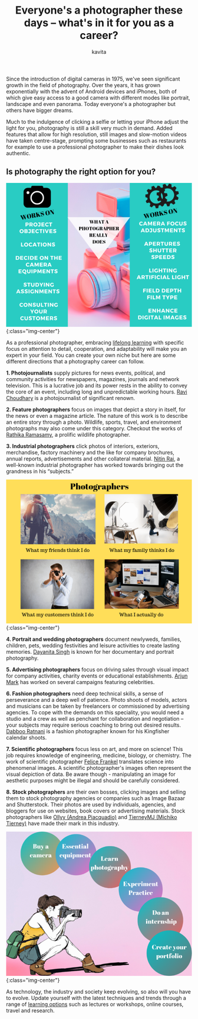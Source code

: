 ﻿---
layout: post
title: "Everyone's a photographer these days – what's in it for you as a career?"
author: kavita
hero: assets/images/articles/everyones-photographer.jpg
thumbnail: assets/images/articles/everyones-photographer.jpg
featured: true
type: blog
---

Since the introduction of digital cameras in 1975, we've seen significant growth in the field of photography. Over the years, it has grown exponentially with the advent of Android devices and iPhones, both of which give easy access to a good camera with different modes like portrait, landscape and even panorama. Today everyone's a photographer but others have bigger dreams.

Much to the indulgence of clicking a selfie or letting your iPhone adjust the light for you, photography is still a skill very much in demand. Added features that allow for high resolution, still images and slow-motion videos have taken centre-stage, prompting some businesses such as restaurants for example to use a professional photographer to make their dishes look authentic.

## Is photography the right option for you?

![Photography](/assets/images/articles/photography-career-choice-1.png){:class="img-center"}

As a professional photographer, embracing [lifelong learning](https://blog.lore.online/2019/02/04/lifelong-learning.html) with specific focus on attention to detail, cooperation, and adaptability will make you an expert in your field. You can create your own niche but here are some different directions that a photography career can follow.

**1. Photojournalists** supply pictures for news events, political, and community activities for newspapers, magazines, journals and network television. This is a lucrative job and its power rests in the ability to convey the core of an event, including long and unpredictable working hours. [Ravi Choudhary](http://www.ravichoudhary.in/about.php) is a photojournalist of significant renown.

**2. Feature photographers** focus on images that depict a story in itself, for the news or even a magazine article. The nature of this work is to describe an entire story through a photo. Wildlife, sports, travel, and environment photographs may also come under this category. Checkout the works of [Rathika Ramasamy](https://www.rathikaramasamy.com/), a prolific wildlife photographer.

**3. Industrial photographers** click photos of interiors, exteriors, merchandise, factory machinery and the like for company brochures, annual reports, advertisements and other collateral material. [Nitin Rai](https://www.nitinrai.com/industrial-photography-india/), a well-known industrial photographer has worked towards bringing out the grandness in his “subjects.”

![Photography](/assets/images/articles/photography-career-choice-2.png){:class="img-center"}

**4. Portrait and wedding photographers** document newlyweds, families, children, pets, wedding festivities and leisure activities to create lasting memories. [Dayanita Singh](https://dayanitasingh.net/) is known for her documentary and portrait photography.

**5. Advertising photographers** focus on driving sales through visual impact for company activities, charity events or educational establishments. [Arjun Mark](https://www.facebook.com/arjunmarkphotography/) has worked on several campaigns featuring celebrities.

**6. Fashion photographers** need deep technical skills, a sense of perseverance and a deep well of patience. Photo shoots of models, actors and musicians can be taken by freelancers or commissioned by advertising agencies. To cope with the demands on this speciality, you would need a studio and a crew as well as penchant for collaboration and negotiation – your subjects may require serious coaching to bring out desired results. [Dabboo Ratnani](https://www.facebook.com/DabbooRatnani/) is a fashion photographer known for his Kingfisher calendar shoots.

**7. Scientific photographers** focus less on art, and more on science! This job requires knowledge of engineering, medicine, biology, or chemistry. The work of scientific photographer [Felice Frankel](https://felicefrankel.com/) translates science into phenomenal images. A scientific photographer's images often represent the visual depiction of data. Be aware though - manipulating an image for aesthetic purposes might be illegal and should be carefully considered.

**8. Stock photographers** are their own bosses, clicking images and selling them to stock photography agencies or companies such as Image Bazaar and Shutterstock. Their photos are used by individuals, agencies, and bloggers for use on websites, book covers or advertising materials. Stock photographers like [Ollyy (Andrea Piacquadio)](https://www.shutterstock.com/it/g/bowie15) and [TierneyMJ (Michiko Tierney)](https://www.shutterstock.com/it/g/mnemosyne) have made their mark in this industry.

![Photography](/assets/images/articles/photography-career-choice-3.png){:class="img-center"}

As technology, the industry and society keep evolving, so also will you have to evolve. Update yourself with the latest techniques and trends through a range of [learning options](https://lore.online/results/photography) such as lectures or workshops, online courses, travel and research.
